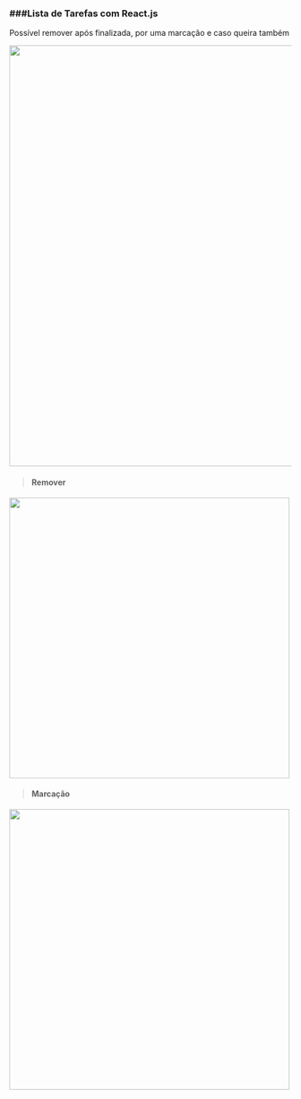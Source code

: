 <h3>###Lista de Tarefas com React.js</h3>
<p>Possível remover após finalizada, por uma marcação e caso queira também</p>

<img src="https://user-images.githubusercontent.com/102268481/208117810-1f7b894f-85db-4e6d-87c9-188a2c96d274.png" width="750px">

<br>

> <h4>Remover</h4>
<img src="https://user-images.githubusercontent.com/102268481/208119795-127edfb4-11dd-479e-8bd9-ed70ddddb52d.png" width="500px">

> <h4>Marcação</h4>
<img src="https://user-images.githubusercontent.com/102268481/208120000-b3044ca0-03cb-4da1-9a24-13f42888c6f4.png" width="500px">

